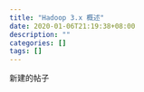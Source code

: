 ```yaml
---
title: "Hadoop 3.x 概述"
date: 2020-01-06T21:19:38+08:00
description: ""
categories: []
tags: []
---
```

新建的帖子
